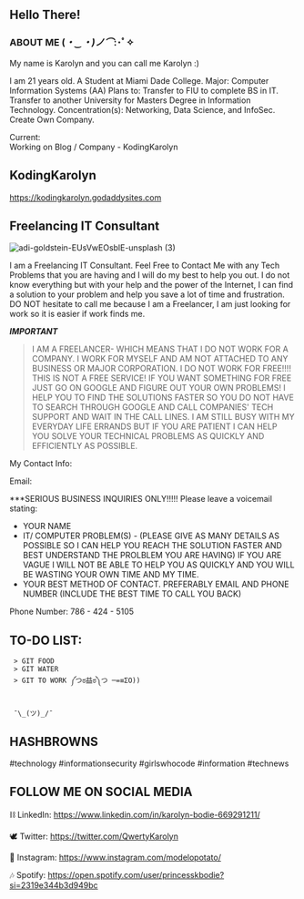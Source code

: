 
## Hello There!

### ABOUT ME (*・‿・)ノ⌒*:･ﾟ✧

My name is Karolyn and you can call me Karolyn :) 

I am 21 years old. 
A Student at Miami Dade College.
Major: Computer Information Systems (AA)
Plans to: 
          Transfer to FIU to complete BS in IT.
          Transfer to another University for Masters Degree in Information Technology. Concentration(s): Networking, Data Science, and InfoSec.
          Create Own Company.
       
 Current:  
          Working on Blog / Company - KodingKarolyn

## KodingKarolyn

https://kodingkarolyn.godaddysites.com



## Freelancing IT Consultant

![adi-goldstein-EUsVwEOsblE-unsplash (3)](https://user-images.githubusercontent.com/54687648/207591203-24824f2c-796f-4b49-a643-8dc7002d0ace.jpg)

I am a Freelancing IT Consultant. Feel Free to Contact Me with any Tech Problems that you are having and I will do my best to help you out. I do not know everything but with your help and the power of the Internet, I can find a solution to your problem and help you save a lot of time and frustration. DO NOT hesitate to call me because I am a Freelancer, I am just looking for work so it is easier if work finds me. 


***IMPORTANT***
 > I AM A FREELANCER- WHICH MEANS THAT I DO NOT WORK FOR A COMPANY. I WORK FOR MYSELF AND AM NOT ATTACHED TO ANY BUSINESS OR MAJOR CORPORATION.
 > I DO NOT WORK FOR FREE!!!! THIS IS NOT A FREE SERVICE! IF YOU WANT SOMETHING FOR FREE JUST GO ON GOOGLE AND FIGURE OUT YOUR OWN PROBLEMS!
 > I HELP YOU TO FIND THE SOLUTIONS FASTER SO YOU DO NOT HAVE TO SEARCH THROUGH GOOGLE AND CALL COMPANIES' TECH SUPPORT AND WAIT IN THE CALL LINES. 
 > I AM STILL BUSY WITH MY EVERYDAY LIFE ERRANDS BUT IF YOU ARE PATIENT I CAN HELP YOU SOLVE YOUR TECHNICAL PROBLEMS AS QUICKLY AND EFFICIENTLY AS POSSIBLE.


My Contact Info: 

Email:


***SERIOUS BUSINESS INQUIRIES ONLY!!!!!
Please leave a voicemail stating:
  - YOUR NAME
  - IT/ COMPUTER PROBLEM(S) - (PLEASE GIVE AS MANY DETAILS AS POSSIBLE SO I CAN HELP YOU REACH THE SOLUTION FASTER AND BEST UNDERSTAND THE PROLBLEM YOU ARE HAVING) IF YOU ARE VAGUE I WILL NOT BE ABLE TO HELP YOU AS QUICKLY AND YOU WILL BE WASTING YOUR OWN TIME AND MY TIME. 
  - YOUR BEST METHOD OF CONTACT. PREFERABLY EMAIL AND PHONE NUMBER (INCLUDE THE BEST TIME TO CALL YOU BACK)

Phone Number: 786 - 424 - 5105



## TO-DO LIST:

```
 > GIT FOOD 
 > GIT WATER 
 > GIT TO WORK ༼つಠ益ಠ༽つ ─=≡ΣO))
 
```

     ¯\_(ツ)_/¯ 



     
## HASHBROWNS 

#technology #informationsecurity #girlswhocode #information #technews

## FOLLOW ME ON SOCIAL MEDIA

  ⛓️  LinkedIn: https://www.linkedin.com/in/karolyn-bodie-669291211/

 🕊️  Twitter:  https://twitter.com/QwertyKarolyn

 📸 Instagram: https://www.instagram.com/modelopotato/

 🎶 Spotify: https://open.spotify.com/user/princesskbodie?si=2319e344b3d949bc




